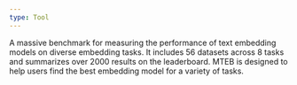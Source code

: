 ```yaml
---
type: Tool
---
```


A massive benchmark for measuring the performance of text embedding models on diverse embedding tasks. It includes 56 datasets across 8 tasks and summarizes over 2000 results on the leaderboard. MTEB is designed to help users find the best embedding model for a variety of tasks.
